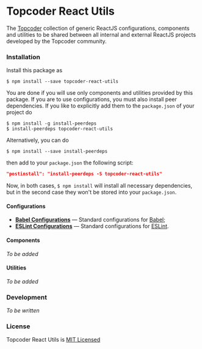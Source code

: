 # Topcoder React Utils
The [Topcoder](https://www.topcoder.com) collection of generic ReactJS configurations, components and utilities to be shared between all internal and external ReactJS projects developed by the Topcoder community.

### Installation
Install this package as
```
$ npm install --save topcoder-react-utils
```

You are done if you will use only components and utilities provided by this package. If you are to use configurations, you must also install peer dependencies. If you like to explicitly add them to the `package.json` of your project do
```
$ npm install -g install-peerdeps
$ install-peerdeps topcoder-react-utils
```

Alternatively, you can do
```
$ npm install --save install-peerdeps
```

then add to your `package.json` the following script:
```json
"postinstall": "install-peerdeps -S topcoder-react-utils"
```

Now, in both cases, `$ npm install` will install all necessary dependencies, but in the second case they won't be stored into your `package.json`.

#### Configurations
- [**Babel Configurations**](docs/babel-config.md) &mdash; Standard configurations for [Babel](https://babeljs.io/);
- [**ESLint Configurations**](docs/eslint-config.md) &mdash; Standard configurations for [ESLint](https://eslint.org/).

#### Components
*To be added*

#### Utilities
*To be added*

### Development
*To be written*

### License
Topcoder React Utils is [MIT Licensed](LICENSE.md)
